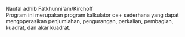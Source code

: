 Naufal adhib Fatkhunni'am/Kirchoff
<br />Program ini merupakan program kalkulator c++ sederhana yang dapat mengoperasikan penjumlahan, pengurangan, perkalian, pembagian, kuadrat, dan akar kuadrat.
